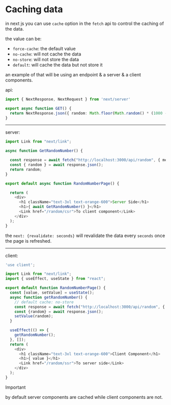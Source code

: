 # Caching data

in next js you can use `cache` option in the `fetch` api to control the caching of the data.

the value can be:

- `force-cache`: the default value
- `no-cache`: will not cache the data
- `no-store`: will not store the data
- `default`: will cache the data but not store it

an example of that will be using an endpoint & a server & a client components.

api:

```typescript
import { NextResponse, NextRequest } from 'next/server'

export async function GET() {
  return NextResponse.json({ random: Math.floor(Math.random() * (1000 - 100) + 100) });
}
```

---

server:

```typescript
import Link from "next/link";

async function GetRandomNumber() {

  const response = await fetch("http://localhost:3000/api/random", { method: "GET", cache: "no-store", next:{revalidate: 10 /*in seconds*/} });
  const { random } = await response.json();
  return random;
}

export default async function RandomNumberPage() {

  return (
    <div>
      <h1 className="text-3xl text-orange-600">Server Side</h1>
      <h1>{ await GetRandomNumber() }</h1>
      <Link href="/random/csr">To client component</Link>
    </div>
  );
}

```

the `next: {revalidate: seconds}` will revalidate the data every `seconds` once the page is refreshed.

---

client:

```typescript
'use client';

import Link from "next/link";
import { useEffect, useState } from "react";

export default function RandomNumberPage() {
  const [value, setValue] = useState();
  async function getRandomNumber() {
    // default cache: no-store
    const response = await fetch("http://localhost:3000/api/random", { method: "GET", cache: "force-cache" });
    const {random} = await response.json();
    setValue(random);
  }

  useEffect(() => {
    getRandomNumber();
  }, []);
  return (
    <div>
      <h1 className="text-3xl text-orange-600">Client Component</h1>
      <h1>{ value }</h1>
      <Link href="/random/ssr">To server side</Link>
    </div>
  );
}

```

> [!IMPORTANT]
> by default server components are cached while client components are not.
